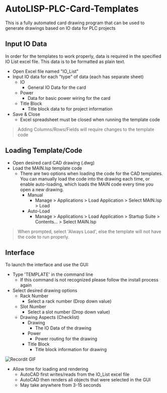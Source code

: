 # AutoLISP-PLC-Card-Templates
This is a fully automated card drawing program that can be used to generate drawings based on IO data for PLC projects

## Input IO Data
In order for the templates to work properly, data is required in the specified IO List excel file. This data is to be formatted as plain text. 

- Open Excel file named "IO_List"
- Input IO data for each "type" of data (each has separate sheet)
  - IO
    - General IO Data for the card
  - Power
    - Data for basic power wiring for the card
  - Title Block
    - Title block data to for project information
- Save & Close 
  - Excel spreadsheet must be closed when running the template code

> Adding Columns/Rows/Fields will require changes to the template code

## Loading Template/Code
- Open desired card CAD drawing (.dwg)
- Load the MAIN.lsp template code
  - There are two options when loading the code for the CAD templates. You can manually load the code into the drawing each time, or enable auto-loading, which loads the MAIN code every time you open a new drawing.
    - Manual 
      - Manage > Applications > Load Application > Select MAIN.lsp > Load
    - Auto-Load
      - Manage > Applications > Load Application > Startup Suite > Contents... > Select MAIN.lsp

> When prompted, select 'Always Load', else the template will not have the code to run properly.

## Interface

To launch the interface and use the GUI:

- Type 'TEMPLATE' in the command line
  - If this command is not recognized please follow the install process again
- Select desired drawing options
  - Rack Number
    - Select a rack number (Drop down value)
  - Slot Number
    - Select a slot number (Drop down value)
  - Drawing Aspects (Checklist)
    - Drawing
      - The IO Data of the drawing
    - Power
      - Power routing for the drawing
    - Title Block
      - Title block information for drawing
      
![Recordit GIF](http://http://g.recordit.co/EV9Tei3mdG.gif)

- Allow time for loading and rendering
  - AutoCAD first writes/reads from the IO_List excel file
  - AutoCAD then renders all objects that were selected in the GUI
  - May take anywhere from 3-15 seconds
